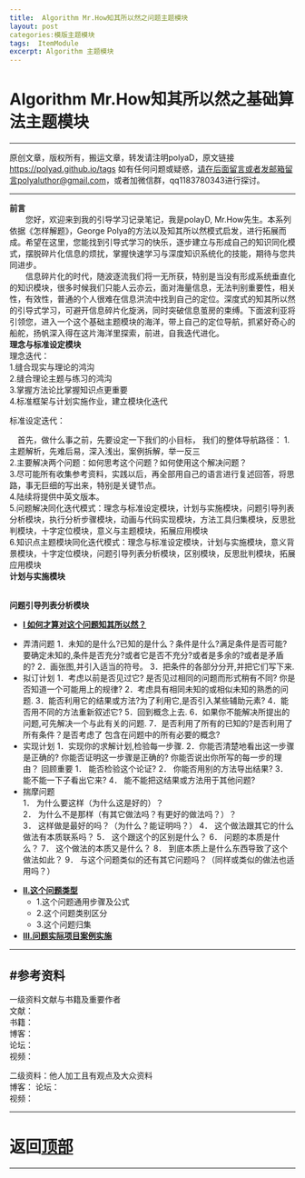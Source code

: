 ```yaml
---
title:  Algorithm Mr.How知其所以然之问题主题模块
layout: post
categories:模版主题模块
tags:  ItemModule
excerpt: Algorithm 主题模块
---
```

# Algorithm Mr.How知其所以然之基础算法主题模块 <span id="home">

---

原创文章，版权所有，搬运文章，转发请注明polyaD，原文链接<https://polyad.github.io/tags>
如有任何问题或疑惑，请在后面留言或者发邮箱留言polyaluthor@gmail.com，或者加微信群，qq1183780343进行探讨。

---
**前言**  
&emsp;&emsp;您好，欢迎来到我的引导学习记录笔记，我是polayD, Mr.How先生。本系列依据《怎样解题》，George Polya的方法以及知其所以然模式启发，进行拓展而成。希望在这里，您能找到引导式学习的快乐，逐步建立与形成自己的知识同化模式，摆脱碎片化信息的烦扰，掌握快速学习与深度知识系统化的技能，期待与您共同进步。  
&emsp;&emsp;信息碎片化的时代，随波逐流我们将一无所获，特别是当没有形成系统垂直化的知识模块，很多时候我们只能人云亦云，面对海量信息，无法判别重要性，相关性，有效性，普通的个人很难在信息洪流中找到自己的定位。深度式的知其所以然的引导式学习，可避开信息碎片化旋涡，同时突破信息茧房的束缚。下面波利亚将引领您，进入一个这个基础主题模块的海洋，带上自己的定位导航，抓紧好奇心的船舵，扬帆深入得在这片海洋里探索，前进，自我迭代进化。    
****理念与标准设定模块****  
理念迭代：  
1.缝合现实与理论的鸿沟  
2.缝合理论主题与练习的鸿沟  
3.掌握方法论比掌握知识点更重要  
4.标准框架与计划实施作业，建立模块化迭代

标准设定迭代：


&emsp;首先，做什么事之前，先要设定一下我们的小目标，
我们的整体导航路径：
1.主题解析，先难后易，深入浅出，案例拆解，举一反三  
2.主要解决两个问题：如何思考这个问题？如何使用这个解决问题？   
3.尽可能所有收集参考资料，实践以后，再全部用自己的语言进行复述回答，将思路，事无巨细的写出来，特别是关键节点。  
4.陆续将提供中英文版本。  
5.问题解决同化迭代模式：理念与标准设定模块，计划与实施模块，问题引导列表分析模块，执行分析步骤模块，动画与代码实现模块，方法工具归集模块，反思批判模块，十字定位模块，意义与主题模块，拓展应用模块       
6.知识点主题模块同化迭代模式：理念与标准设定模块，计划与实施模块，意义背景模块，十字定位模块，问题引导列表分析模块，区别模块，反思批判模块，拓展应用模块        
**计划与实施模块**      
&emsp;
  
 
****问题引导列表分析模块****
* **[I 如何才算对这个问题知其所以然？](#1)**      
- 弄清问题
  1．未知的是什么?已知的是什么？条件是什么?满足条件是否可能? 要确定未知的,条件是否充分?或者它是否不充分?或者是多余的?或者是矛盾的?
  2．画张图,并引入适当的符号。
  3．把条件的各部分分开,并把它们写下来.
-  拟订计划
  1．考虑以前是否见过它? 是否见过相同的问题而形式稍有不同? 你是否知道一个可能用上的规律?
  2．考虑具有相同未知的或相似未知的熟悉的问题.
  3．能否利用它的结果或方法?为了利用它,是否引入某些辅助元素?
  4．能否用不同的方法重新叙述它?
  5．回到概念上去.
  6．如果你不能解决所提出的问题,可先解决一个与此有关的问题.
  7．是否利用了所有的已知的?是否利用了所有条件？是否考虑了 包含在问题中的所有必要的概念?
-  实现计划
  1．实现你的求解计划,检验每一步骤.
  2．你能否清楚地看出这一步骤是正确的?  你能否证明这一步骤是正确的? 你能否说出你所写的每一步的理由？
  回顾重要
  1． 能否检验这个论证?
  2． 你能否用别的方法导出结果?
  3． 能不能一下子看出它来?
  4． 能不能把这结果或方法用于其他问题?  
-  揣摩问题  
  1． 为什么要这样（为什么这是好的）？    
  2． 为什么不是那样（有其它做法吗？有更好的做法吗？）？  
  3． 这样做是最好的吗？（为什么？能证明吗？）
  4． 这个做法跟其它的什么做法有本质联系吗？
  5． 这个跟这个的区别是什么？
  6． 问题的本质是什么？
  7． 这个做法的本质又是什么？
  8． 到底本质上是什么东西导致了这个做法如此？
  9． 与这个问题类似的还有其它问题吗？（同样或类似的做法也适用吗？）
* **[II.这个问题类型](#2)**     
  *  1.这个问题通用步骤及公式     
  *  2.这个问题类别区分     
  *  3.这个问题归集   
* **[III.问题实际项目案例实施](#3)**    
   
  









-----
#参考资料  
-----  
一级资料文献与书籍及重要作者  
文献：  
书籍：  
博客：   
论坛：   
视频：  

二级资料：他人加工且有观点及大众资料  
博客： 
论坛：   
视频：    



-----

# **返回[顶部](#home)**

---- 